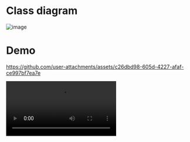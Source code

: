 # Class diagram
![image](https://github.com/user-attachments/assets/cba0891d-ffa8-4f5e-b807-62cbdd41c75d)

# Demo

https://github.com/user-attachments/assets/c26dbd98-605d-4227-afaf-ce997bf7ea7e

<video width="300" controls>
  <source src="[video-file.mp4](https://github.com/user-attachments/assets/c26dbd98-605d-4227-afaf-ce997bf7ea7e)" type="video/mp4">
</video>

